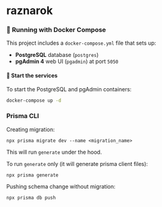 # raznarok

### 🐳 Running with Docker Compose

This project includes a `docker-compose.yml` file that sets up:

- **PostgreSQL** database (`postgres`)
- **pgAdmin 4** web UI (`pgadmin`) at port `5050`

#### 🚀 Start the services

To start the PostgreSQL and pgAdmin containers:

```bash
docker-compose up -d
```

### Prisma CLI

Creating migration:

```
npx prisma migrate dev --name <migration_name>
```
This will run `generate` under the hood.


To run `generate` only (it will generate prisma client files):
```
npx prisma generate
```

Pushing schema change without migration:
```
npx prisma db push
```






